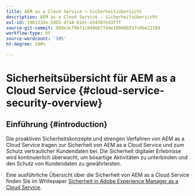 ```yaml
---
title: AEM as a Cloud Service – Sicherheitsübersicht
description: AEM as a Cloud Service – Sicherheitsübersicht
exl-id: 19b123de-5db5-4fa8-81ec-e5438fed3f7f
source-git-commit: 90de3cf9bf1c949667f4de109d0b517c6be22184
workflow-type: ht
source-wordcount: '105'
ht-degree: 100%

---
```


# Sicherheitsübersicht für AEM as a Cloud Service {#cloud-service-security-overview}

## Einführung {#introduction}

Die proaktiven Sicherheitskonzepte und strengen Verfahren von AEM as a Cloud Service tragen zur Sicherheit von AEM as a Cloud Service und zum Schutz vertraulicher Kundendaten bei. Die Sicherheit digitaler Erlebnisse wird kontinuierlich überwacht, um bösartige Aktivitäten zu unterbinden und den Schutz von Kundendaten zu gewährleisten.

Eine ausführliche Übersicht über die Sicherheit von AEM as a Cloud Service finden Sie im Whitepaper [Sicherheit in Adobe Experience Manager as a Cloud Service](https://www.adobe.com/content/dam/cc/en/security/pdfs/AEMCloudService_Security_Overview.pdf).
